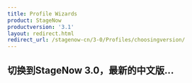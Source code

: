 ```yaml
---
title: Profile Wizards
product: StageNow
productversion: '3.1'
layout: redirect.html
redirect_url: /stagenow-cn/3-0/Profiles/choosingversion/
---
```


## 切换到StageNow 3.0，最新的中文版...
